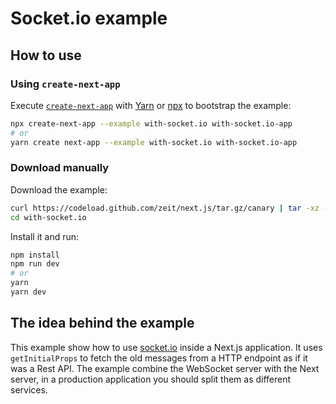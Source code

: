 # Socket.io example

## How to use

### Using `create-next-app`

Execute [`create-next-app`](https://github.com/segmentio/create-next-app) with [Yarn](https://yarnpkg.com/lang/en/docs/cli/create/) or [npx](https://github.com/zkat/npx#readme) to bootstrap the example:

```bash
npx create-next-app --example with-socket.io with-socket.io-app
# or
yarn create next-app --example with-socket.io with-socket.io-app
```

### Download manually

Download the example:

```bash
curl https://codeload.github.com/zeit/next.js/tar.gz/canary | tar -xz --strip=2 next.js-canary/examples/with-socket.io
cd with-socket.io
```

Install it and run:

```bash
npm install
npm run dev
# or
yarn
yarn dev
```

## The idea behind the example

This example show how to use [socket.io](https://socket.io/) inside a Next.js application. It uses `getInitialProps` to fetch the old messages from a HTTP endpoint as if it was a Rest API. The example combine the WebSocket server with the Next server, in a production application you should split them as different services.